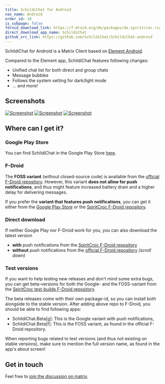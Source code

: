 ```yaml
---
title: SchildiChat for Android
nav_name: Android
order_id: 10
is_subpage: false
fdroid_download_link: https://f-droid.org/de/packages/de.spiritcroc.riotx/
direct_download_app_name: SchildiChat
github_src_link: https://github.com/SchildiChat/SchildiChat-android
---
```


SchildiChat for Android is a Matrix Client based on [Element Android](https://github.com/vector-im/riotX-android).

Compared to the Element app, SchildiChat features following changes:
- Unified chat list for both direct and group chats
- Message bubbles
- Follows the system setting for dark/light mode
- &hellip; and more!


## Screenshots

<div class="screenshot-container">
<!--
<img alt="Screenshot" src="android/1_en-US.png" class="phone_screenshot" onclick="window.open(src, '_self');" />
-->
<a href="img/2_en-US.png" class="phone-screenshot"><img alt="Screenshot" src="img/2_en-US.png"></a>
<a href="img/3_en-US.png" class="phone-screenshot"><img alt="Screenshot" src="img/3_en-US.png"></a>
<a href="img/4_en-US.png" class="phone-screenshot"><img alt="Screenshot" src="img/4_en-US.png"></a>
</div>


## Where can I get it?


### Google Play Store

You can find SchildiChat in the Google Play Store [here](https://play.google.com/store/apps/details?id=de.spiritcroc.riotx).


### F-Droid

The **FOSS variant** (without closed-source code) is available from the [official F-Droid repository](https://f-droid.org/de/packages/de.spiritcroc.riotx/).
However, this variant **does not allow for push notifications**, and thus might feature increased battery drain and a higher delay for delivering messages.

If you prefer the **variant that features push notifications**, you can get it either from the [Google Play Store](https://play.google.com/store/apps/details?id=de.spiritcroc.riotx) or the [SpiritCroc F-Droid repository](install-from-sc-fdroid).


### Direct download

If neither Google Play nor F-Droid work for you, you can also download the latest version
- **with** push notifications from the [SpiritCroc F-Droid repository](https://s2.spiritcroc.de/fdroid/SchildiChat.apk)
- **without** push notifications from the [official F-Droid repository](https://f-droid.org/en/packages/de.spiritcroc.riotx/) _(scroll down)_


### Test versions

If you want to help testing new releases and don't mind some extra bugs,
you can get beta-versions for both the Google- and the FOSS-variant from the [SpiritCroc test-builds F-Droid repository](https://s2.spiritcroc.de/testing/fdroid/repo?fingerprint=52d03f2fab785573bb295c7ab270695e3a1bdd2adc6a6de8713250b33f231225).

The beta releases come with their own package-id, so you can install both alongside to the stable version.
After adding above repo to F-Droid, you should be able to find following apps:

- SchildiChat.Beta[g]: This is the Google variant with push notifications,
- SchildiChat.Beta[f]: This is the FOSS variant, as found in the official F-Droid repository.

When reporting bugs related to test versions (and thus not existing on stable versions), make sure to mention the full version name, as found in the app's about screen!


## Get in touch
Feel free to [join the discussion on matrix](https://matrix.to/#/#schildichat-android:matrix.org).
